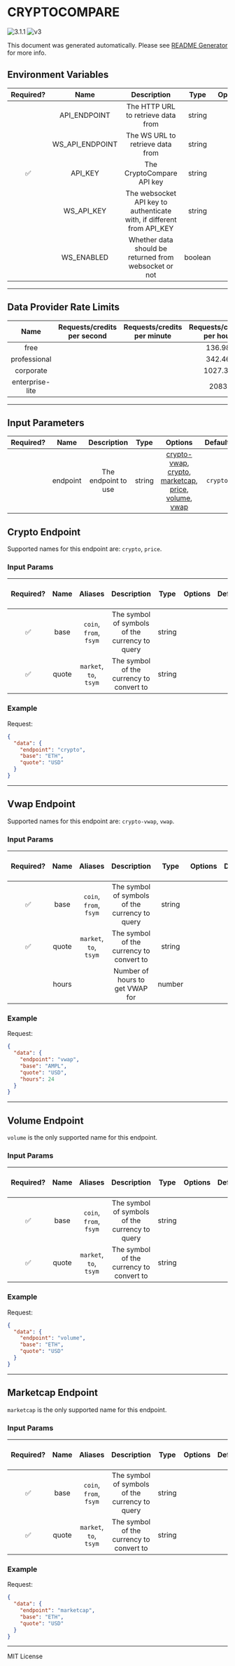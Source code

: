 # CRYPTOCOMPARE

![3.1.1](https://img.shields.io/github/package-json/v/smartcontractkit/external-adapters-js?filename=packages/sources/cryptocompare/package.json) ![v3](https://img.shields.io/badge/framework%20version-v3-blueviolet)

This document was generated automatically. Please see [README Generator](../../scripts#readme-generator) for more info.

## Environment Variables

| Required? |      Name       |                              Description                              |  Type   | Options |                 Default                 |
| :-------: | :-------------: | :-------------------------------------------------------------------: | :-----: | :-----: | :-------------------------------------: |
|           |  API_ENDPOINT   |                  The HTTP URL to retrieve data from                   | string  |         |   `https://min-api.cryptocompare.com`   |
|           | WS_API_ENDPOINT |                   The WS URL to retrieve data from                    | string  |         | `wss://data-streamer.cryptocompare.com` |
|    ✅     |     API_KEY     |                       The CryptoCompare API key                       | string  |         |                                         |
|           |   WS_API_KEY    | The websocket API key to authenticate with, if different from API_KEY | string  |         |                   ``                    |
|           |   WS_ENABLED    |         Whether data should be returned from websocket or not         | boolean |         |                 `false`                 |

---

## Data Provider Rate Limits

|      Name       | Requests/credits per second | Requests/credits per minute | Requests/credits per hour | Note |
| :-------------: | :-------------------------: | :-------------------------: | :-----------------------: | :--: |
|      free       |                             |                             |          136.98           |      |
|  professional   |                             |                             |          342.46           |      |
|    corporate    |                             |                             |          1027.39          |      |
| enterprise-lite |                             |                             |           2083            |      |

---

## Input Parameters

| Required? |   Name   |     Description     |  Type  |                                                                                  Options                                                                                   | Default  |
| :-------: | :------: | :-----------------: | :----: | :------------------------------------------------------------------------------------------------------------------------------------------------------------------------: | :------: |
|           | endpoint | The endpoint to use | string | [crypto-vwap](#vwap-endpoint), [crypto](#crypto-endpoint), [marketcap](#marketcap-endpoint), [price](#crypto-endpoint), [volume](#volume-endpoint), [vwap](#vwap-endpoint) | `crypto` |

## Crypto Endpoint

Supported names for this endpoint are: `crypto`, `price`.

### Input Params

| Required? | Name  |        Aliases         |                  Description                   |  Type  | Options | Default | Depends On | Not Valid With |
| :-------: | :---: | :--------------------: | :--------------------------------------------: | :----: | :-----: | :-----: | :--------: | :------------: |
|    ✅     | base  | `coin`, `from`, `fsym` | The symbol of symbols of the currency to query | string |         |         |            |                |
|    ✅     | quote | `market`, `to`, `tsym` |    The symbol of the currency to convert to    | string |         |         |            |                |

### Example

Request:

```json
{
  "data": {
    "endpoint": "crypto",
    "base": "ETH",
    "quote": "USD"
  }
}
```

---

## Vwap Endpoint

Supported names for this endpoint are: `crypto-vwap`, `vwap`.

### Input Params

| Required? | Name  |        Aliases         |                  Description                   |  Type  | Options | Default | Depends On | Not Valid With |
| :-------: | :---: | :--------------------: | :--------------------------------------------: | :----: | :-----: | :-----: | :--------: | :------------: |
|    ✅     | base  | `coin`, `from`, `fsym` | The symbol of symbols of the currency to query | string |         |         |            |                |
|    ✅     | quote | `market`, `to`, `tsym` |    The symbol of the currency to convert to    | string |         |         |            |                |
|           | hours |                        |        Number of hours to get VWAP for         | number |         |  `24`   |            |                |

### Example

Request:

```json
{
  "data": {
    "endpoint": "vwap",
    "base": "AMPL",
    "quote": "USD",
    "hours": 24
  }
}
```

---

## Volume Endpoint

`volume` is the only supported name for this endpoint.

### Input Params

| Required? | Name  |        Aliases         |                  Description                   |  Type  | Options | Default | Depends On | Not Valid With |
| :-------: | :---: | :--------------------: | :--------------------------------------------: | :----: | :-----: | :-----: | :--------: | :------------: |
|    ✅     | base  | `coin`, `from`, `fsym` | The symbol of symbols of the currency to query | string |         |         |            |                |
|    ✅     | quote | `market`, `to`, `tsym` |    The symbol of the currency to convert to    | string |         |         |            |                |

### Example

Request:

```json
{
  "data": {
    "endpoint": "volume",
    "base": "ETH",
    "quote": "USD"
  }
}
```

---

## Marketcap Endpoint

`marketcap` is the only supported name for this endpoint.

### Input Params

| Required? | Name  |        Aliases         |                  Description                   |  Type  | Options | Default | Depends On | Not Valid With |
| :-------: | :---: | :--------------------: | :--------------------------------------------: | :----: | :-----: | :-----: | :--------: | :------------: |
|    ✅     | base  | `coin`, `from`, `fsym` | The symbol of symbols of the currency to query | string |         |         |            |                |
|    ✅     | quote | `market`, `to`, `tsym` |    The symbol of the currency to convert to    | string |         |         |            |                |

### Example

Request:

```json
{
  "data": {
    "endpoint": "marketcap",
    "base": "ETH",
    "quote": "USD"
  }
}
```

---

MIT License
